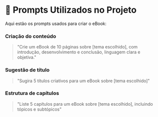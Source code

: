 # 📜 Prompts Utilizados no Projeto

Aqui estão os prompts usados para criar o eBook:

### Criação do conteúdo
> "Crie um eBook de 10 páginas sobre [tema escolhido], com introdução, desenvolvimento e conclusão, linguagem clara e objetiva."

### Sugestão de título
> "Sugira 5 títulos criativos para um eBook sobre [tema escolhido]"

### Estrutura de capítulos
> "Liste 5 capítulos para um eBook sobre [tema escolhido], incluindo tópicos e subtópicos"
